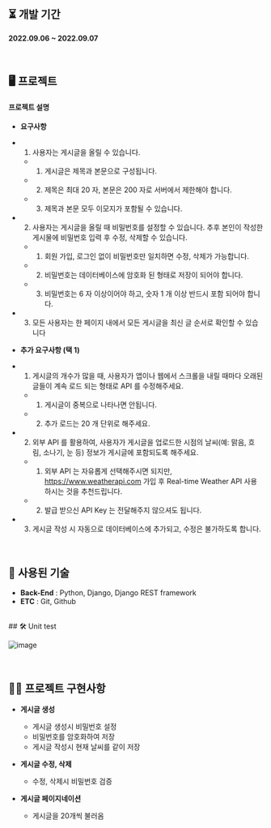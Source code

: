 ## ⏳ 개발 기간
**2022.09.06 ~ 2022.09.07**

</br>
  
## 🖥️ 프로젝트

#### 프로젝트 설명

- **요구사항**
- 1. 사용자는 게시글을 올릴 수 있습니다.
	- 1. 게시글은 제목과 본문으로 구성됩니다.
	- 2. 제목은 최대 20 자, 본문은 200 자로 서버에서 제한해야 합니다.
	- 3. 제목과 본문 모두 이모지가 포함될 수 있습니다.
- 2. 사용자는 게시글을 올릴 때 비밀번호를 설정할 수 있습니다. 추후 본인이 작성한 게시물에 비밀번호 입력 후 수정, 삭제할 수 있습니다.
	- 1. 회원 가입, 로그인 없이 비밀번호만 일치하면 수정, 삭제가 가능합니다.
	- 2. 비밀번호는 데이터베이스에 암호화 된 형태로 저장이 되어야 합니다.
	- 3. 비밀번호는 6 자 이상이어야 하고, 숫자 1 개 이상 반드시 포함 되어야 합니다.
- 3. 모든 사용자는 한 페이지 내에서 모든 게시글을 최신 글 순서로 확인할 수 있습니다

- **추가 요구사항 (택 1)**
- 1. 게시글의 개수가 많을 때, 사용자가 앱이나 웹에서 스크롤을 내릴 때마다 오래된 글들이 계속 로드 되는 형태로 API 를 수정해주세요.
	- 1. 게시글이 중복으로 나타나면 안됩니다.
	- 2. 추가 로드는 20 개 단위로 해주세요.
- 2. 외부 API 를 활용하여, 사용자가 게시글을 업로드한 시점의 날씨(예: 맑음, 흐림, 소나기, 눈 등) 정보가 게시글에 포함되도록 해주세요.
	- 1. 외부 API 는 자유롭게 선택해주시면 되지만, https://www.weatherapi.com 가입 후 Real-time Weather API 사용하시는 것을 추천드립니다.
	- 2. 발급 받으신 API Key 는 전달해주지 않으셔도 됩니다.
- 3. 게시글 작성 시 자동으로 데이터베이스에 추가되고, 수정은 불가하도록 합니다.

<br/>

## 🧹 사용된 기술
- **Back-End** : Python, Django, Django REST framework
- **ETC** : Git, Github

</br>
## 🛠 Unit test

![image](https://user-images.githubusercontent.com/83492367/188457691-4f931106-3ddb-44ee-8e55-38c96b9c061e.png)

</br>

## ✍🏻 프로젝트 구현사항

- **게시글 생성**
    -  게시글 생성시 비밀번호 설정
    -  비밀번호를 암호화하여 저장
    -  게시글 작성시 현재 날씨를 같이 저장

- **게시글 수정, 삭제**
    -  수정, 삭제시 비밀번호 검증

- **게시글 페이지네이션**
    -	게시글을 20개씩 불러옴
